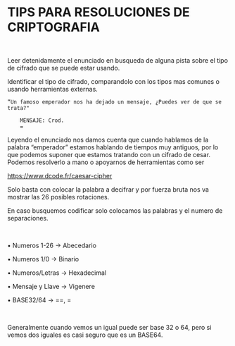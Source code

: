 # TIPS PARA RESOLUCIONES DE CRIPTOGRAFIA

<br>

Leer detenidamente el enunciado en busqueda de alguna pista sobre el tipo de cifrado que se puede estar usando.

Identificar el tipo de cifrado, comparandolo con los tipos mas comunes o usando herramientas externas.


	“Un famoso emperador nos ha dejado un mensaje, ¿Puedes ver de que se trata?"

        MENSAJE: Crod.
		=

Leyendo el enunciado nos damos cuenta que cuando hablamos de la palabra “emperador” estamos hablando de tiempos muy antiguos, por lo que podemos suponer que estamos tratando con un cifrado de cesar.
Podemos resolverlo a mano o apoyarnos de herramientas como ser

https://www.dcode.fr/caesar-cipher

Solo basta con colocar la palabra a decifrar y por fuerza bruta nos va mostrar las 26 posibles rotaciones.

En caso busquemos codificar solo colocamos las palabras y el numero de separaciones.

<br>

•		Numeros 1-26 	    →			Abecedario

•		Numeros 1/0	        →			Binario

•		Numeros/Letras 	    →			Hexadecimal

•		Mensaje y Llave   	→			Vigenere

•		BASE32/64 	        →			==, =

<br>

Generalmente cuando vemos un igual puede ser base 32 o 64, pero si vemos dos iguales es casi seguro que es un BASE64.

<br>